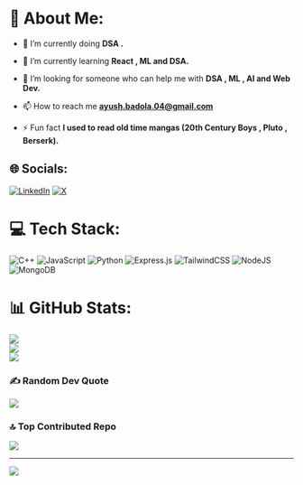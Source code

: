 # 💫 About Me:

- 🔭 I’m currently doing **DSA .**

- 🌱 I’m currently learning **React , ML and DSA.**

- 🤝 I’m looking for someone who can help me with **DSA , ML , AI and Web Dev.**

- 📫 How to reach me **ayush.badola.04@gmail.com**

- ⚡ Fun fact **I used to read old time mangas (20th Century Boys , Pluto , Berserk).**


## 🌐 Socials:
[![LinkedIn](https://img.shields.io/badge/LinkedIn-%230077B5.svg?logo=linkedin&logoColor=white)](https://linkedin.com/in/ayush-badola-22to26) [![X](https://img.shields.io/badge/X-black.svg?logo=X&logoColor=white)](https://x.com/ayu_badola22) 

# 💻 Tech Stack:
![C++](https://img.shields.io/badge/c++-%2300599C.svg?style=for-the-badge&logo=c%2B%2B&logoColor=white) ![JavaScript](https://img.shields.io/badge/javascript-%23323330.svg?style=for-the-badge&logo=javascript&logoColor=%23F7DF1E) ![Python](https://img.shields.io/badge/python-3670A0?style=for-the-badge&logo=python&logoColor=ffdd54) ![Express.js](https://img.shields.io/badge/express.js-%23404d59.svg?style=for-the-badge&logo=express&logoColor=%2361DAFB) ![TailwindCSS](https://img.shields.io/badge/tailwindcss-%2338B2AC.svg?style=for-the-badge&logo=tailwind-css&logoColor=white) ![NodeJS](https://img.shields.io/badge/node.js-6DA55F?style=for-the-badge&logo=node.js&logoColor=white) ![MongoDB](https://img.shields.io/badge/MongoDB-%234ea94b.svg?style=for-the-badge&logo=mongodb&logoColor=white)
# 📊 GitHub Stats:
![](https://github-readme-stats.vercel.app/api?username=AyushBadola22&theme=dark&hide_border=false&include_all_commits=false&count_private=false)<br/>
![](https://github-readme-streak-stats.herokuapp.com/?user=AyushBadola22&theme=dark&hide_border=false)<br/>
![](https://github-readme-stats.vercel.app/api/top-langs/?username=AyushBadola22&theme=dark&hide_border=false&include_all_commits=false&count_private=false&layout=compact)

### ✍️ Random Dev Quote
![](https://quotes-github-readme.vercel.app/api?type=horizontal&theme=radical)

### 🔝 Top Contributed Repo
![](https://github-contributor-stats.vercel.app/api?username=AyushBadola22&limit=5&theme=dark&combine_all_yearly_contributions=true)

---
![](https://visitcount.itsvg.in/api?id=AyushBadola22&icon=0&color=0)

<!-- Proudly created with GPRM ( https://gprm.itsvg.in ) -->
